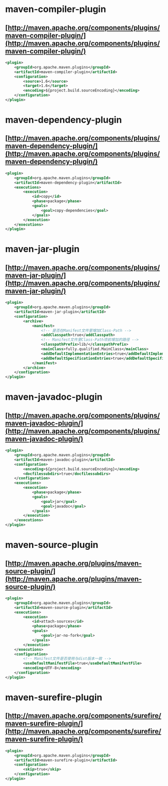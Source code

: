 
# maven-compiler-plugin
## [http://maven.apache.org/components/plugins/maven-compiler-plugin/](http://maven.apache.org/components/plugins/maven-compiler-plugin/)
``` xml
<plugin>
    <groupId>org.apache.maven.plugins</groupId>
    <artifactId>maven-compiler-plugin</artifactId>
    <configuration>
        <source>1.6</source>
        <target>1.6</target>
        <encoding>${project.build.sourceEncoding}</encoding>
    </configuration>
</plugin>
```

# maven-dependency-plugin
## [http://maven.apache.org/components/plugins/maven-dependency-plugin/](http://maven.apache.org/components/plugins/maven-dependency-plugin/)
``` xml
<plugin>
    <groupId>org.apache.maven.plugins</groupId>
    <artifactId>maven-dependency-plugin</artifactId>
    <executions>
        <execution>
            <id>copy</id>
            <phase>package</phase>
            <goals>
                <goal>copy-dependencies</goal>
            </goals>
        </execution>
    </executions>
</plugin>
```

# maven-jar-plugin
## [http://maven.apache.org/components/plugins/maven-jar-plugin/](http://maven.apache.org/components/plugins/maven-jar-plugin/)
``` xml
<plugin>
    <groupId>org.apache.maven.plugins</groupId>
    <artifactId>maven-jar-plugin</artifactId>
    <configuration>
        <archive>
            <manifest>
                <!-- 是否在Manifest文件里增加Class-Path -->
                <addClasspath>true</addClasspath>
                <!-- Manifest文件里Class-Path项前增加的路径 -->
                <classpathPrefix>lib/</classpathPrefix>
                <mainClass>fully.qualified.MainClass</mainClass>
                <addDefaultImplementationEntries>true</addDefaultImplementationEntries>
                <addDefaultSpecificationEntries>true</addDefaultSpecificationEntries>
            </manifest>
        </archive>
    </configuration>
</plugin>
```

# maven-javadoc-plugin
## [http://maven.apache.org/components/plugins/maven-javadoc-plugin/](http://maven.apache.org/components/plugins/maven-javadoc-plugin/)
``` xml
<plugin>
    <groupId>org.apache.maven.plugins</groupId>
    <artifactId>maven-javadoc-plugin</artifactId>
    <configuration>
        <encoding>${project.build.sourceEncoding}</encoding>
        <docfilessubdirs>true</docfilessubdirs>
    </configuration>
    <executions>
        <execution>
            <phase>package</phase>
            <goals>
                <goal>jar</goal>
                <goal>javadoc</goal>
            </goals>
        </execution>
    </executions>
</plugin>
```

# maven-source-plugin
## [http://maven.apache.org/plugins/maven-source-plugin/](http://maven.apache.org/plugins/maven-source-plugin/)
``` xml
<plugin>
    <groupId>org.apache.maven.plugins</groupId>
    <artifactId>maven-source-plugin</artifactId>
    <executions>
    	<execution>
    	    <id>attach-sources</id>
    	    <phase>package</phase>
    	    <goals>
    	        <goal>jar-no-fork</goal>
    	    </goals>
    	</execution>
    </executions>
    <configuration>
        <!-- Manifest文件是否使用与dist版本一致 -->
        <useDefaultManifestFile>true</useDefaultManifestFile>
        <encoding>UTF-8</encoding>
    </configuration>
</plugin>
```

# maven-surefire-plugin
## [http://maven.apache.org/components/surefire/maven-surefire-plugin/](http://maven.apache.org/components/surefire/maven-surefire-plugin/)
``` xml
<plugin>
    <groupId>org.apache.maven.plugins</groupId>
    <artifactId>maven-surefire-plugin</artifactId>
    <configuration>
        <skip>true</skip>
    </configuration>
</plugin>
```

